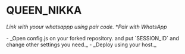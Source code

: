 

# QUEEN_NIKKA



   _Link with yoour whatsappp using pair code._
   **Pair with WhatsApp* 
   <p align="center">
       <a href="https://replit.com/@win-771/QUEENANJU-PAIR?v=1"></a>
   </p>
 - _Open config.js on your forked repository. and put `SESSION_ID` and change other settings you need._
 - _Deploy using your host._
   </br>

<a href="https://replit.com/@win-771/QUEENANJU-PAIR?v=1"></a>
   

